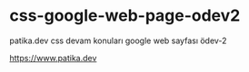 # css-google-web-page-odev2
patika.dev css devam konuları google web sayfası ödev-2

https://www.patika.dev